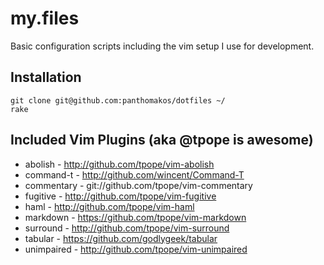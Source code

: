 # my.files

Basic configuration scripts including the vim setup I use for development.

## Installation

    git clone git@github.com:panthomakos/dotfiles ~/
    rake

## Included Vim Plugins (aka @tpope is awesome)

* abolish - http://github.com/tpope/vim-abolish
* command-t - http://github.com/wincent/Command-T
* commentary - git://github.com/tpope/vim-commentary
* fugitive - http://github.com/tpope/vim-fugitive
* haml - http://github.com/tpope/vim-haml
* markdown - https://github.com/tpope/vim-markdown
* surround - http://github.com/tpope/vim-surround
* tabular - https://github.com/godlygeek/tabular
* unimpaired - http://github.com/tpope/vim-unimpaired
